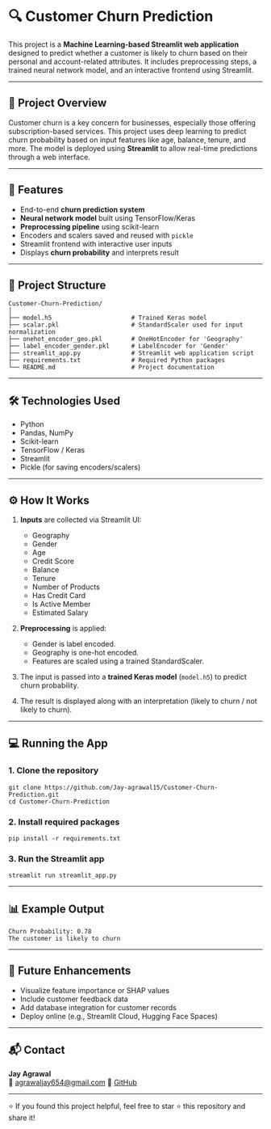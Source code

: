 
# 🔍 Customer Churn Prediction

This project is a **Machine Learning-based Streamlit web application** designed to predict whether a customer is likely to churn based on their personal and account-related attributes. It includes preprocessing steps, a trained neural network model, and an interactive frontend using Streamlit.

---

## 🚀 Project Overview

Customer churn is a key concern for businesses, especially those offering subscription-based services. This project uses deep learning to predict churn probability based on input features like age, balance, tenure, and more. The model is deployed using **Streamlit** to allow real-time predictions through a web interface.

---

## 🧠 Features

- End-to-end **churn prediction system**
- **Neural network model** built using TensorFlow/Keras
- **Preprocessing pipeline** using scikit-learn
- Encoders and scalers saved and reused with `pickle`
- Streamlit frontend with interactive user inputs
- Displays **churn probability** and interprets result

---

## 📂 Project Structure

```
Customer-Churn-Prediction/
│
├── model.h5                      # Trained Keras model
├── scalar.pkl                    # StandardScaler used for input normalization
├── onehot_encoder_geo.pkl        # OneHotEncoder for 'Geography'
├── label_encoder_gender.pkl      # LabelEncoder for 'Gender'
├── streamlit_app.py              # Streamlit web application script
├── requirements.txt              # Required Python packages
└── README.md                     # Project documentation
```

---

## 🛠️ Technologies Used

- Python
- Pandas, NumPy
- Scikit-learn
- TensorFlow / Keras
- Streamlit
- Pickle (for saving encoders/scalers)

---

## ⚙️ How It Works

1. **Inputs** are collected via Streamlit UI:
   - Geography
   - Gender
   - Age
   - Credit Score
   - Balance
   - Tenure
   - Number of Products
   - Has Credit Card
   - Is Active Member
   - Estimated Salary

2. **Preprocessing** is applied:
   - Gender is label encoded.
   - Geography is one-hot encoded.
   - Features are scaled using a trained StandardScaler.

3. The input is passed into a **trained Keras model** (`model.h5`) to predict churn probability.

4. The result is displayed along with an interpretation (likely to churn / not likely to churn).

---

## 💻 Running the App

### 1. Clone the repository

```
git clone https://github.com/Jay-agrawal15/Customer-Churn-Prediction.git
cd Customer-Churn-Prediction
```

### 2. Install required packages

```
pip install -r requirements.txt
```

### 3. Run the Streamlit app

```
streamlit run streamlit_app.py
```

---

## 📊 Example Output

```
Churn Probability: 0.78
The customer is likely to churn
```

---

## 📌 Future Enhancements

- Visualize feature importance or SHAP values
- Include customer feedback data
- Add database integration for customer records
- Deploy online (e.g., Streamlit Cloud, Hugging Face Spaces)

---

## 📬 Contact

**Jay Agrawal**  
📧 agrawaljay654@gmail.com 
🔗 [GitHub](https://github.com/Jay-agrawal15)

---

⭐ If you found this project helpful, feel free to star ⭐ this repository and share it!
